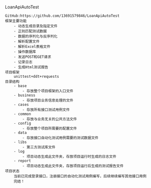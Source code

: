 LoanApiAutoTest

    GitHub:https://github.com/13691579846/LoanApiAutoTest
    框架主要功能
        - 动态生成目录及指定文件
        - 正则匹配测试数据
        - 数据的序列化与反序列化
        - 解析配置文件
        - 解析Excel表格文件
        - 操作数据库
        - 发送POST和GET请求
        - 记录日志
        - 生成Html测试报告
    项目框架
        unittest+ddt+requests
    目录结构
        - base
            - 存放整个项目框架的入口文件
        - business
            - 存放项目业务信息处理的文件
        - cases
            - 存放所有接口测试用例文件
        - common
            - 存放与业务无关的公共方法文件
        - config
            - 存放整个项目所需要的配置文件
        - data
            - 存放接口自动化测试用例需要的测试数据文件
        - libs
            - 第三方测试库文件
        - log
            - 项目动态生成此文件夹，存放项目运行时生成的日志文件
        - report
            - 项目动态生成此文件夹，存放项目运行后生成的测试报告文件
    项目状态
        当前已完成登录接口，注册接口的自动化测试用例编写，后续继续编写其他接口用例
        完结！





